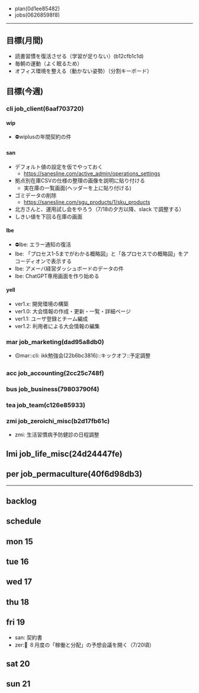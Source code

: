 
- plan(0d1ee85482)
- jobs(06268598f8)
---


## 目標(月間)
- 読書習慣を復活させる（学習が足りない）(b12cfb1c1d)
- 毎朝の運動（よく眠るため）
- オフィス環境を整える（動かない姿勢）（分割キーボード）

## 目標(今週)
### cli job_client(6aaf703720)
#### wip
- ⛔️wiplusの年間契約の件
#### san
- デフォルト値の設定を仮でやっておく
  - https://sanesline.com/active_admin/operations_settings
- 拠点別在庫CSVの仕様の整理の画像を説明に貼り付ける
  - 実在庫の一覧画面(ヘッダーを上に貼り付ける)
- ゴミデータの削除
  - https://sanesline.com/sgu_products/1/sku_products
- 北方さんと、運用試し会をやろう（7/18の夕方以降、slack で調整する）
- しきい値を下回る在庫の画面

#### lbe
- ⛔️lbe: エラー通知の復活
- lbe: 「プロセス1-5までがわかる概略図」と「各プロセスでの概略図」をアコーディオンで表示する
- lbe: アメーバ経営ダッシュボードのデータの件
- lbe: ChatGPT専用画面を作り始める

#### yell
- ver1.x: 開発環境の構築
- ver1.0: 大会情報の作成・更新・一覧・詳細ページ
- ver1.1: ユーザ登録とチーム編成
- ver1.2: 利用者による大会情報の編集

### mar job_marketing(dad95a8db0)
- 🟡mar::cli: ikk勉強会(22b6bc3816)::キックオフ::予定調整
### acc job_accounting(2cc25c748f)
### bus job_business(79803790f4)
### tea job_team(c126e85933)
### zmi job_zeroichi_misc(b2d17fb61c)
- zmi: 生活習慣病予防健診の日程調整
## lmi job_life_misc(24d24447fe)
## per job_permaculture(40f6d98db3)

---
## backlog


## schedule
## mon 15
## tue 16
## wed 17
## thu 18
## fri 19
- san: 契約書
- zer::tea: ８月度の「稼働と分配」の予想会議を開く（7/20頃）

## sat 20
## sun 21
